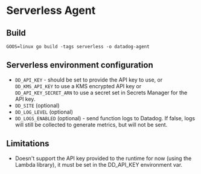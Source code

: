 # Serverless Agent

## Build

```
GOOS=linux go build -tags serverless -o datadog-agent
```

## Serverless environment configuration

  - `DD_API_KEY` - should be set to provide the API key to use, or `DD_KMS_API_KEY` to use a KMS encrypted API key or `DD_API_KEY_SECRET_ARN` to use a secret set in Secrets Manager for the API key.
  - `DD_SITE` (optional)
  - `DD_LOG_LEVEL` (optional)
  - `DD_LOGS_ENABLED` (optional) - send function logs to Datadog. If false, logs will still be collected to generate metrics, but will not be sent.

## Limitations

- Doesn't support the API key provided to the runtime for now (using the Lambda library),
  it must be set in the DD_API_KEY environment var.
